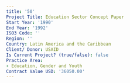 ```yaml
---
title: '50'
Project Title: Education Sector Concept Paper
Start Year: '1990'
End Year: '1992'
ISO3 Code: ''
Region: ''
Country: Latin America and the Caribbean
Client/ Donor: USAID
Is Current Project? (true/false): false
Practice Area:
- Education, Gender and Youth
Contract Value USD: '36050.00'
---
```


